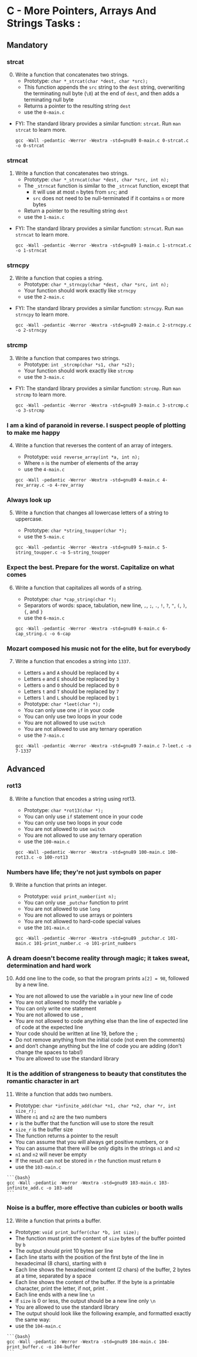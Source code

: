 # C - More Pointers, Arrays And Strings Tasks :



## Mandatory



### strcat

0. Write a function that concatenates two strings.
   - Prototype: `char *_strcat(char *dest, char *src);`
   - This function appends the `src` string to the `dest` string, overwriting the terminating null byte (`\0`) at the end of `dest`, and then adds a terminating null byte
   - Returns a pointer to the resulting string `dest`
   - use the `0-main.c`

* FYI: The standard library provides a similar function: `strcat`. Run `man strcat` to learn more.

    ```{bash}
    gcc -Wall -pedantic -Werror -Wextra -std=gnu89 0-main.c 0-strcat.c -o 0-strcat	
    ```

### strncat

1. Write a function that concatenates two strings.
   - Prototype: `char *_strncat(char *dest, char *src, int n);`
   - The `_strncat` function is similar to the `_strncat` function, except that
        * it will use at most `n` bytes from `src`; and
        * `src` does not need to be null-terminated if it contains `n` or more bytes
   - Return a pointer to the resulting string `dest`
   - use the `1-main.c `

* FYI: The standard library provides a similar function: `strncat`. Run `man strncat` to learn more.

    ```{bash}
    gcc -Wall -pedantic -Werror -Wextra -std=gnu89 1-main.c 1-strncat.c -o 1-strncat	
    ```

### strncpy

2. Write a function that copies a string.
   - Prototype: `char *_strncpy(char *dest, char *src, int n);`
   - Your function should work exactly like `strncpy`
   - use the `2-main.c`

* FYI: The standard library provides a similar function: `strncpy`. Run `man strncpy` to learn more.

    ```{bash}
    gcc -Wall -pedantic -Werror -Wextra -std=gnu89 2-main.c 2-strncpy.c -o 2-strncpy	
    ```

### strcmp

3. Write a function that compares two strings.
   - Prototype: `int _strcmp(char *s1, char *s2);`
   - Your function should work exactly like `strcmp`
   - use the `3-main.c`

* FYI: The standard library provides a similar function: `strcmp`. Run `man strcmp` to learn more.

    ```{bash}
    gcc -Wall -pedantic -Werror -Wextra -std=gnu89 3-main.c 3-strcmp.c -o 3-strcmp	
    ```

### I am a kind of paranoid in reverse. I suspect people of plotting to make me happy

4. Write a function that reverses the content of an array of integers.
   - Prototype: `void reverse_array(int *a, int n);`
   - Where `n` is the number of elements of the array
   - use the `4-main.c`

    ```{bash}
    gcc -Wall -pedantic -Werror -Wextra -std=gnu89 4-main.c 4-rev_array.c -o 4-rev_array	
    ```

### Always look up

5. Write a function that changes all lowercase letters of a string to uppercase.
   - Prototype: `char *string_toupper(char *);`
   - use the `5-main.c`

    ```{bash}
    gcc -Wall -pedantic -Werror -Wextra -std=gnu89 5-main.c 5-string_toupper.c -o 5-string_toupper	
    ```

### Expect the best. Prepare for the worst. Capitalize on what comes

6. Write a function that capitalizes all words of a string.
   - Prototype: `char *cap_string(char *);`
   - Separators of words: space, tabulation, new line, `,`, `;`, `.`, `!`, `?`, `"`, `(`, `)`, `{`, and `}`
   - use the `6-main.c`

    ```{bash}
    gcc -Wall -pedantic -Werror -Wextra -std=gnu89 6-main.c 6-cap_string.c -o 6-cap	
    ```

### Mozart composed his music not for the elite, but for everybody

7. Write a function that encodes a string into `1337`.
   - Letters `a` and `A` should be replaced by `4`
   - Letters `e` and `E` should be replaced by `3`
   - Letters `o` and `O` should be replaced by `0`
   - Letters `t` and `T` should be replaced by `7`
   - Letters `l` and `L` should be replaced by `1`
   - Prototype: `char *leet(char *);`
   - You can only use one `if` in your code
   - You can only use two loops in your code
   - You are not allowed to use `switch`
   - You are not allowed to use any ternary operation
   - use the `7-main.c`

    ```{bash}
    gcc -Wall -pedantic -Werror -Wextra -std=gnu89 7-main.c 7-leet.c -o 7-1337	
    ```



## Advanced



### rot13

8. Write a function that encodes a string using rot13.
   - Prototype: `char *rot13(char *);`
   - You can only use `if` statement once in your code
   - You can only use two loops in your code
   - You are not allowed to use `switch`
   - You are not allowed to use any ternary operation
   - use the `100-main.c`

    ```{bash}
    gcc -Wall -pedantic -Werror -Wextra -std=gnu89 100-main.c 100-rot13.c -o 100-rot13	
    ```

### Numbers have life; they're not just symbols on paper

9. Write a function that prints an integer.
   - Prototype: `void print_number(int n);`
   - You can only use `_putchar` function to print
   - You are not allowed to use `long`
   - You are not allowed to use arrays or pointers
   - You are not allowed to hard-code special values
   - use the `101-main.c`

    ```{bash}
    gcc -Wall -pedantic -Werror -Wextra -std=gnu89 _putchar.c 101-main.c 101-print_number.c -o 101-print_numbers	
    ```

### A dream doesn't become reality through magic; it takes sweat, determination and hard work

10. Add one line to the code, so that the program prints `a[2] = 98`, followed by a new line.
   - You are not allowed to use the variable `a` in your new line of code
   - You are not allowed to modify the variable `p`
   - You can only write one statement  
   - You are not allowed to use `,`
   - You are not allowed to code anything else than the line of expected line of code at the expected line
   - Your code should be written at line 19, before the `;`
   - Do not remove anything from the initial code (not even the comments)
   - and don’t change anything but the line of code you are adding (don’t change the spaces to tabs!)
   - You are allowed to use the standard library

### It is the addition of strangeness to beauty that constitutes the romantic character in art

11. Write a function that adds two numbers.

   - Prototype: `char *infinite_add(char *n1, char *n2, char *r, int size_r);`
   - Where `n1` and `n2` are the two numbers
   - `r` is the buffer that the function will use to store the result
   - `size_r` is the buffer size
   - The function returns a pointer to the result
   - You can assume that you will always get positive numbers, or `0`
   - You can assume that there will be only digits in the strings `n1` and `n2`
   - `n1` and `n2` will never be empty
   - If the result can not be stored in `r` the function must return `0`
   - use the `103-main.c`

    ```{bash}
    gcc -Wall -pedantic -Werror -Wextra -std=gnu89 103-main.c 103-infinite_add.c -o 103-add	
    ```

###  Noise is a buffer, more effective than cubicles or booth walls

12. Write a function that prints a buffer.
   - Prototype: `void print_buffer(char *b, int size);`
   - The function must print the content of `size` bytes of the buffer pointed by `b`
   - The output should print 10 bytes per line
   - Each line starts with the position of the first byte of the line in hexadecimal (8 chars), starting with `0`
   - Each line shows the hexadecimal content (2 chars) of the buffer, 2 bytes at a time, separated by a space
   - Each line shows the content of the buffer. If the byte is a printable character, print the letter, if not, print `.`
   - Each line ends with a new line `\n`
   - If `size` is 0 or less, the output should be a new line only `\n`
   - You are allowed to use the standard library
   - The output should look like the following example, and formatted exactly the same way:
   - use the `104-main.c`

    ```{bash}
    gcc -Wall -pedantic -Werror -Wextra -std=gnu89 104-main.c 104-print_buffer.c -o 104-buffer	
    ```
